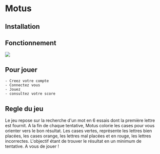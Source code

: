 # Motus 
## Installation 

## Fonctionnement 
![](12876.jpg)
## Pour jouer
    - Creez votre compte
    - Connectez vous
    - Jouez 
    - consultez votre score
## Regle du jeu 
Le jeu repose sur la recherche d'un mot en 6 essais dont la première lettre est fournit. A la fin de chaque tentative, Motus colorie les cases pour vous orienter vers le bon résultat. Les cases vertes, représente les lettres bien placées, les cases orange, les lettres mal placées et en rouge, les lettres incorrectes. L'objectif étant de trouver le résultat en un minimum de tentative. A vous de jouer !